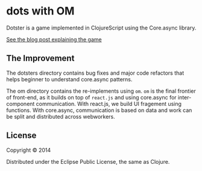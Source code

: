 # dots with OM

Dotster is a game implemented in ClojureScript using the Core.async library.

[See the blog post explaining the game](http://rigsomelight.com/2013/08/12/clojurescript-core-async-dots-game.html)


## The Improvement

The dotsters directory contains bug fixes and major code refactors that helps beginner to understand core.async patterns.

The om directory contains the re-implements using `om`. `om` is the final frontier of front-end, as it builds on top of `react.js` and using core.async for inter-component communication. With react.js, we build UI fragement using functions. With core.async, communication is based on data and work can be split and distributed across webworkers.


## License

Copyright © 2014

Distributed under the Eclipse Public License, the same as Clojure.
